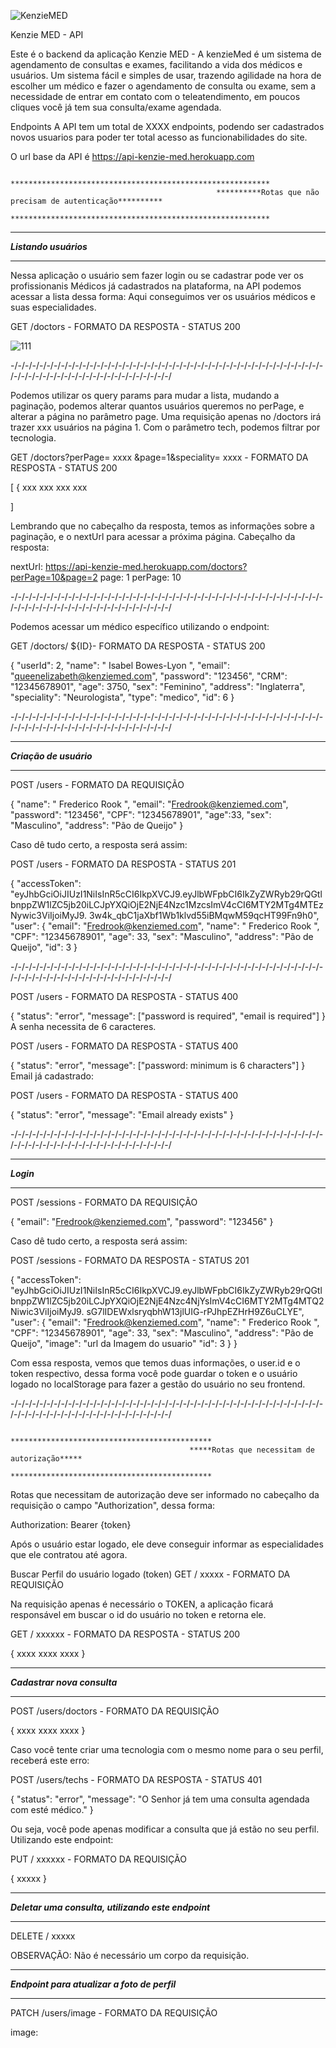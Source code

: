 ![KenzieMED](https://user-images.githubusercontent.com/102538748/187487839-ad357099-dbe5-407e-adad-16204775d8bc.png)

Kenzie MED - API

Este é o backend da aplicação Kenzie MED - A kenzieMed é um sistema de agendamento de consultas e exames, facilitando a vida dos médicos e usuários. Um sistema fácil e simples de usar, trazendo agilidade na hora de escolher um médico e fazer o agendamento de consulta ou exame, sem a necessidade de entrar em contato com o teleatendimento, em poucos cliques você já tem sua consulta/exame agendada. 

Endpoints
A API tem um total de XXXX endpoints, podendo ser cadastrados novos usuarios para poder ter total acesso as funcionabilidades do site.


O url base da API é https://api-kenzie-med.herokuapp.com

                                                  **********************************************************
                                                  **********Rotas que não precisam de autenticação**********
                                                  **********************************************************

***************************
*****Listando usuários*****
***************************

Nessa aplicação o usuário sem fazer login ou se cadastrar pode ver os profissionanis Médicos já cadastrados na plataforma, na API podemos acessar a lista dessa forma: Aqui conseguimos ver os usuários médicos e suas especialidades.

GET /doctors - FORMATO DA RESPOSTA - STATUS 200

![111](https://user-images.githubusercontent.com/102538748/187497062-ceda362e-7774-4634-9192-eeda71a6b862.png)


-/-/-/-/-/-/-/-/-/-/-/-/-/-/-/-/-/-/-/-/-/-/-/-/-/-/-/-/-/-/-/-/-/-/-/-/-/-/-/-/-/-/-/-/-/-/-/-/-/-/-/-/-/-/-/-/-/-/-/-/-/-/-/-/-/-/

Podemos utilizar os query params para mudar a lista, mudando a paginação, podemos alterar quantos usuários queremos no perPage, e alterar a página no parâmetro page. Uma requisição apenas no /doctors irá trazer xxx usuários na página 1. Com o parâmetro tech, podemos filtrar por tecnologia.

GET /doctors?perPage=  xxxx   &page=1&speciality= xxxx - FORMATO DA RESPOSTA - STATUS 200

[
  {
    xxx
    xxx
    xxx
    xxx
    
]

Lembrando que no cabeçalho da resposta, temos as informações sobre a paginação, e o nextUrl para acessar a próxima página.
Cabeçalho da resposta:

nextUrl: https://api-kenzie-med.herokuapp.com/doctors?perPage=10&page=2
page: 1
perPage: 10

-/-/-/-/-/-/-/-/-/-/-/-/-/-/-/-/-/-/-/-/-/-/-/-/-/-/-/-/-/-/-/-/-/-/-/-/-/-/-/-/-/-/-/-/-/-/-/-/-/-/-/-/-/-/-/-/-/-/-/-/-/-/-/-/-/-/

Podemos acessar um médico específico utilizando o endpoint:

GET /doctors/ ${ID}- FORMATO DA RESPOSTA - STATUS 200

{
	"userId": 2,
	"name": " Isabel Bowes-Lyon ",
	"email": "queenelizabeth@kenziemed.com",
	"password": "123456",
	"CRM": "12345678901",
	"age": 3750,
	"sex": "Feminino",
	"address": "Inglaterra",
	"speciality": "Neurologista",
	"type": "medico",
	"id": 6
}

-/-/-/-/-/-/-/-/-/-/-/-/-/-/-/-/-/-/-/-/-/-/-/-/-/-/-/-/-/-/-/-/-/-/-/-/-/-/-/-/-/-/-/-/-/-/-/-/-/-/-/-/-/-/-/-/-/-/-/-/-/-/-/-/-/-/
 
****************************
*****Criação de usuário*****
****************************

POST /users - FORMATO DA REQUISIÇÃO

{
 "name": " Frederico Rook ",
 "email": "Fredrook@kenziemed.com",
 "password": "123456",
 "CPF": "12345678901",
 "age":33,
 "sex": "Masculino",
 "address": "Pão de Queijo"
}

Caso dê tudo certo, a resposta será assim:

POST /users - FORMATO DA RESPOSTA - STATUS 201

{
	"accessToken": "eyJhbGciOiJIUzI1NiIsInR5cCI6IkpXVCJ9.eyJlbWFpbCI6IkZyZWRyb29rQGtlbnppZW1lZC5jb20iLCJpYXQiOjE2NjE4Nzc1MzcsImV4cCI6MTY2MTg4MTEzNywic3ViIjoiMyJ9.
  3w4k_qbC1jaXbf1Wb1klvd55iBMqwM59qcHT99Fn9h0",
	"user": {
		"email": "Fredrook@kenziemed.com",
		"name": " Frederico Rook ",
		"CPF": "12345678901",
		"age": 33,
		"sex": "Masculino",
		"address": "Pão de Queijo",
		"id": 3
	}
  
-/-/-/-/-/-/-/-/-/-/-/-/-/-/-/-/-/-/-/-/-/-/-/-/-/-/-/-/-/-/-/-/-/-/-/-/-/-/-/-/-/-/-/-/-/-/-/-/-/-/-/-/-/-/-/-/-/-/-/-/-/-/-/-/-/-/

POST /users - FORMATO DA RESPOSTA - STATUS 400

{
  "status": "error",
  "message": ["password is required", "email is required"]
}
A senha necessita de 6 caracteres.

POST /users - FORMATO DA RESPOSTA - STATUS 400

{
  "status": "error",
  "message": ["password: minimum is 6 characters"]
}
Email já cadastrado:

POST /users - FORMATO DA RESPOSTA - STATUS 400

{
  "status": "error",
  "message": "Email already exists"
}

-/-/-/-/-/-/-/-/-/-/-/-/-/-/-/-/-/-/-/-/-/-/-/-/-/-/-/-/-/-/-/-/-/-/-/-/-/-/-/-/-/-/-/-/-/-/-/-/-/-/-/-/-/-/-/-/-/-/-/-/-/-/-/-/-/-/

***************
*****Login*****
***************

POST /sessions - FORMATO DA REQUISIÇÃO

{
  "email": "Fredrook@kenziemed.com",
  "password": "123456"
}

Caso dê tudo certo, a resposta será assim:

POST /sessions - FORMATO DA RESPOSTA - STATUS 201

{
	"accessToken": "eyJhbGciOiJIUzI1NiIsInR5cCI6IkpXVCJ9.eyJlbWFpbCI6IkZyZWRyb29rQGtlbnppZW1lZC5jb20iLCJpYXQiOjE2NjE4Nzc4NjYsImV4cCI6MTY2MTg4MTQ2Niwic3ViIjoiMyJ9.
  sG7lIDEWxlsryqbhW13jlUIG-rPJhpEZHrH9Z6uCLYE",
	"user": {
		"email": "Fredrook@kenziemed.com",
		"name": " Frederico Rook ",
		"CPF": "12345678901",
		"age": 33,
		"sex": "Masculino",
		"address": "Pão de Queijo",
    "image": "url da Imagem do usuario" 
		"id": 3
	}
}

Com essa resposta, vemos que temos duas informações, o user.id e o token respectivo, dessa forma você pode guardar o token e o 
usuário logado no localStorage para fazer a gestão do usuário no seu frontend.

-/-/-/-/-/-/-/-/-/-/-/-/-/-/-/-/-/-/-/-/-/-/-/-/-/-/-/-/-/-/-/-/-/-/-/-/-/-/-/-/-/-/-/-/-/-/-/-/-/-/-/-/-/-/-/-/-/-/-/-/-/-/-/-/-/-/

                                            *********************************************
                                            *****Rotas que necessitam de autorização*****
                                            *********************************************

Rotas que necessitam de autorização deve ser informado no cabeçalho da requisição o campo "Authorization", dessa forma:

Authorization: Bearer {token}

Após o usuário estar logado, ele deve conseguir informar as especialidades que ele contratou até agora.

Buscar Perfil do usuário logado (token)
GET /  xxxxx - FORMATO DA REQUISIÇÃO

Na requisição apenas é necessário o TOKEN, a aplicação ficará responsável em buscar o id do usuário no token e retorna ele.

GET / xxxxxx - FORMATO DA RESPOSTA - STATUS 200

{
 xxxx
 xxxx
 xxxx
}

*********************************
*****Cadastrar nova consulta*****
*********************************

POST /users/doctors - FORMATO DA REQUISIÇÃO

{
 xxxx
 xxxx
 xxxx
}

Caso você tente criar uma tecnologia com o mesmo nome para o seu perfil, receberá este erro:

POST /users/techs - FORMATO DA RESPOSTA - STATUS 401

{
  "status": "error",
  "message": "O Senhor já tem uma consulta agendada com esté médico."
}

Ou seja, você pode apenas modificar a consulta que já estão no seu perfil. Utilizando este endpoint:

PUT / xxxxxx - FORMATO DA REQUISIÇÃO

{
  xxxxx
}

********************************************************
*****Deletar uma consulta, utilizando este endpoint*****
********************************************************

DELETE / xxxxx

OBSERVAÇÃO: Não é necessário um corpo da requisição.


**************************************************
*****Endpoint para atualizar a foto de perfil*****
**************************************************

PATCH /users/image - FORMATO DA REQUISIÇÃO

image: <Arquivo de imagem>

